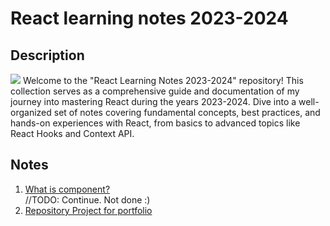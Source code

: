 # React learning notes 2023-2024
## Description
<img src="https://media0.giphy.com/media/v1.Y2lkPTc5MGI3NjExcHZzdzY2M2NlbDdvdGVpNjhvNnc1d2t5azJ5cWl0Z3FkaXA1a2hjYiZlcD12MV9pbnRlcm5hbF9naWZfYnlfaWQmY3Q9cw/iFmw13LV1hHhViPPWz/giphy.gif">
Welcome to the "React Learning Notes 2023-2024" repository! This collection serves as a comprehensive guide and documentation of my journey into mastering React during the years 2023-2024. Dive into a well-organized set of notes covering fundamental concepts, best practices, and hands-on experiences with React, from basics to advanced topics like React Hooks and Context API.

## Notes

<ol>

<li>
<a href="https://github.com/Terry-LT/React-learning-notes-2023-2024/blob/master/notes/whatIsComponents/WhatIsComponent.MD">What is component?</a>
</li>
//TODO: Continue. Not done :)
<li>
<a href="#">Repository Project for portfolio</a>
</li>

</ol>